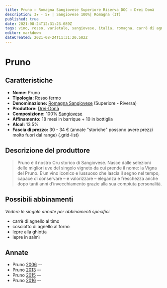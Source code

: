 ```yaml
---
title: Pruno – Romagna Sangiovese Superiore Riserva DOC – Drei Donà
description: 3★ - 5★ | Sangiovese 100%| Romagna (IT)
published: true
date: 2021-08-24T12:31:23.089Z
tags: vino, rosso, varietale, sangiovese, italia, romagna, carrè di agnello al timo, cosciotto di agnello al forno, lepre alla ghiotta, lepre in salmì
editor: markdown
dateCreated: 2021-08-24T11:31:20.502Z
---
```


# Pruno

## Caratteristiche
- **Nome:** Pruno
- **Tipologia:** Rosso fermo
- **Denominazione:** [Romagna Sangiovese](/denominazioni/Italia/Romagna/DOC/Romagna-Sangiovese) (Superiore - Riversa)
- **Produttore:** [Drei-Donà](/produttori/Italia/Romagna/Drei-Dona) 
- **Composizione:** 100% [Sangiovese](/vitigni/bacca-nera/sangiovese)
- **Affinamento:** 18 mesi in barrique + 10 in bottiglia
- **Alcol:** 13.5%
- **Fascia di prezzo:** 30 - 34 € (annate "storiche" possono avere prezzi molto fuori dal range)
{.grid-list}

## Descrizione del produttore

> Pruno è il nostro Cru storico di Sangiovese. Nasce dalle selezioni delle migliori uve del singolo vigneto da cui prende il nome: la Vigna del Pruno. E’un vino iconico e lussuoso che lascia il segno nel tempo, capace di conservare – e valorizzare – eleganza e freschezza anche dopo tanti anni d’invecchiamento grazie alla sua compiuta personalità.

## Possibili abbinamenti
*Vedere le singole annate per abbinamenti specifici*

- carrè di agnello al timo
- cosciotto di agnello al forno
- lepre alla ghiotta
- lepre in salmì

## Annate
- Pruno [2006](/vini/Italia/Romagna/Drei-Dona/Pruno/2006) -- <span class="star-4"></span>
- Pruno [2013](/vini/Italia/Romagna/Drei-Dona/Pruno/2013) -- <span class="star-3"></span>
- Pruno [2015](/vini/Italia/Romagna/Drei-Dona/Pruno/2015) -- <span class="star-3"></span>
- Pruno [2016](/vini/Italia/Romagna/Drei-Dona/Pruno/2016) -- <span class="star-5"></span>